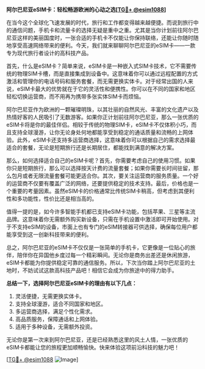 **阿尔巴尼亚eSIM卡：轻松畅游欧洲的心动之选[[TG💪+ @esim1088](https://t.me/s/esim1088)]**

在当今这个全球化飞速发展的时代，旅行和工作都变得越来越便捷。而说到旅行中的通信问题，手机卡和流量卡的选择无疑是重中之重。尤其是当你计划前往阿尔巴尼亚这样的美丽国度时，一张合适的手机卡不仅能让你保持联络，还能让你随时随地享受高速网络带来的便利。今天，我们就来聊聊阿尔巴尼亚的eSIM卡——一款专为现代旅行者设计的高科技产品。

首先，什么是eSIM卡？简单来说，eSIM卡是一种嵌入式SIM卡技术，它不需要传统的物理SIM卡槽，而是直接集成到设备中。这意味着你可以通过远程配置的方式激活和管理你的电话号码和服务套餐，而无需更换实体卡。对于经常出国的人来说，eSIM卡最大的优势就在于它的灵活性和便携性。你可以在不同的国家和地区轻松切换运营商，而不用再为携带多张实体SIM卡而烦恼。

阿尔巴尼亚作为欧洲的一颗璀璨明珠，以其壮丽的自然风光、丰富的文化遗产以及热情好客的人民吸引了无数游客。如果你正计划前往阿尔巴尼亚，那么一张优质的eSIM卡将是你的最佳伴侣。相较于传统的物理SIM卡，eSIM卡不仅体积小巧，而且支持全球漫游，让你无论身处何地都能享受到稳定的通话质量和流畅的上网体验。此外，eSIM卡还支持多运营商选择，这意味着你可以根据自己的需求选择最适合的套餐，无论是短期旅行还是长期居住，都能找到满意的解决方案。

那么，如何选择适合自己的eSIM卡呢？首先，你需要考虑自己的使用习惯。如果你只是短期旅行，那么可以选择按天计费的流量套餐；如果你需要长时间驻留，那么包月或者无限流量套餐可能更适合你。其次，要关注运营商的服务质量。一个好的运营商不仅要有覆盖广泛的网络，还要提供稳定的技术支持。最后，价格也是一个重要的考量因素。虽然eSIM卡的价格通常比传统SIM卡稍高，但考虑到其便利性和多功能性，性价比还是相当高的。

值得一提的是，如今许多智能手机都已支持eSIM卡功能，包括苹果、三星等主流品牌。这意味着你无需额外购买新设备，只需在手机设置中激活即可开始使用。对于不支持eSIM的设备，市面上也有专门的eSIM转接器可供选择，确保每位用户都能享受到这一创新科技带来的便利。

总之，阿尔巴尼亚的eSIM卡不仅仅是一张简单的手机卡，它更像是一位贴心的旅伴，陪伴你在异国他乡度过每一个精彩瞬间。无论你是商务出差还是休闲旅游，eSIM卡都能为你提供稳定可靠的通信服务。所以，下次当你踏上阿尔巴尼亚的土地时，不妨试试这款高科技产品吧！相信它会成为你旅途中的得力助手。

**总结一下，选择阿尔巴尼亚eSIM卡的理由有以下几点：**
1. 灵活便捷，无需更换实体卡。
2. 支持全球漫游，适合不同国家和地区。
3. 多运营商选择，满足个性化需求。
4. 高品质服务，保障通话和上网体验。
5. 适用于多种设备，无需额外投资。

无论你是第一次来到阿尔巴尼亚，还是已经熟悉这里的风土人情，一张优质的eSIM卡都能让您的旅程更加顺畅愉快。快来体验这项前沿科技的魅力吧！

[[TG💪+ @esim1088](https://t.me/s/esim1088) ![Image](https://i.postimg.cc/4NQfJmqS/Snipaste-2025-05-13-00-14-12.png)]